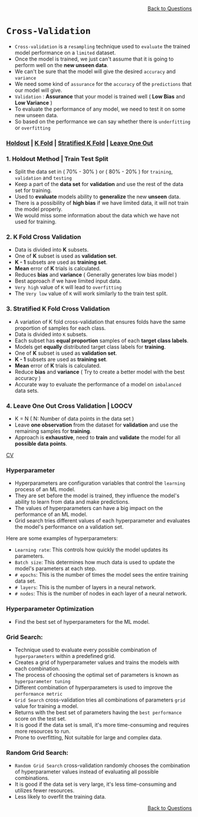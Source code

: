 <p align='right'><a align="right" href="https://github.com/KIRANKUMAR7296/Library/blob/main/Interview.md">Back to Questions</a></p>

# `Cross-Validation`

- `Cross-validation` is a `resampling` technique used to `evaluate` the trained model performance on a `limited` dataset.
- Once the model is trained, we just can't assume that it is going to perform well on the **new unseen data**.
- We can't be sure that the model will give the desired `accuracy` and `variance`
- We need some kind of `assurance` for the `accuracy` of the `predictions` that our model will give. 
- `Validation` : **Assurance** that your model is trained well ( **Low Bias** and **Low Variance** ) 
- To evaluate the performance of any model, we need to test it on some new unseen data.
- So based on the performance we can say whether there is `underfitting` or `overfitting`

<h3><a href='#hold'>Holdout</a> | <a href='#kfold'>K Fold</a> | <a href='#skfold'>Stratified K Fold</a> | <a href='#loocv'>Leave One Out</a> </h3>

<h3 name='hold'> 1. Holdout Method | Train Test Split</h3>

- Split the data set in ( 70% - 30% ) or ( 80% - 20% ) for `training`, `validation` and `testing`
- Keep a part of the **data set** for **validation** and use the rest of the data set for training.
- Used to **evaluate** models ability to **generalize** the new **unseen** data.
- There is a possibility of **high bias** if we have limited data, it will not train the model properly.
- We would miss some information about the data which we have not used for training.

<h3 name='kfold'> 2. K Fold Cross Validation</h3>

- Data is divided into **K** subsets.
- One of **K** subset is used as **validation set**.
- **K - 1** subsets are used as **training set**.
- **Mean** error of **K** trials is calculated.
- Reduces **bias** and **variance** ( Generally generates low bias model )
- Best approach if we have limited input data.
- `Very high` value of `K` will lead to `overfitting`
- The `Very low` value of `K` will work similarly to the train test split.

<h3 name='skfold'> 3. Stratified K Fold Cross Validation</h3>

- A variation of K fold cross-validation that ensures folds have the same proportion of samples for each class.
- Data is divided into `K` subsets.
- Each subset has **equal proportion** samples of each **target class labels**.
- Models get **equally** distributed target class labels for **training**.
- One of **K** subset is used as **validation set**.
- **K - 1** subsets are used as **training set**.
- **Mean** error of **K** trials is calculated.
- Reduce **bias** and **variance** ( Try to create a better model with the best accuracy )
- Accurate way to evaluate the performance of a model on `imbalanced` data sets.

<h3 name='loocv'> 4. Leave One Out Cross Validation | LOOCV</h3>

- K = N ( N: Number of data points in the data set )
- Leave **one observation** from the dataset for **validation** and use the remaining samples for **training**.
- Approach is **exhaustive**, need to **train** and **validate** the model for all **possible data points**.

[CV](https://amueller.github.io/ml-training-intro/slides/03-cross-validation-grid-search.html#21)

### Hyperparameter

- Hyperparameters are configuration variables that control the `learning` process of an ML model.
- They are set before the model is trained, they influence the model's ability to learn from data and make predictions.
- The values of hyperparameters can have a big impact on the performance of an ML model.
- Grid search tries different values of each hyperparameter and evaluates the model's performance on a validation set.

Here are some examples of hyperparameters:

- `Learning rate`: This controls how quickly the model updates its parameters.
- `Batch size`: This determines how much data is used to update the model's parameters at each step.
- `# epochs`: This is the number of times the model sees the entire training data set.
- `# layers`: This is the number of layers in a neural network.
- `# nodes`: This is the number of nodes in each layer of a neural network.

### Hyperparameter Optimization

- Find the best set of hyperparameters for the ML model.

### Grid Search:

- Technique used to evaluate every possible combination of `hyperparameters` within a predefined grid.
- Creates a grid of hyperparameter values and trains the models with each combination.
- The process of choosing the optimal set of parameters is known as `hyperparameter tuning`
- Different combination of hyperparameters is used to improve the `performance metric`
- `Grid Search` cross-validation tries all combinations of parameters `grid` value for training a model. 
- Returns with the best set of parameters having the `best performance` score on the test set.
- It is good if the data set is small, it's more time-consuming and requires more resources to run.
- Prone to overfitting, Not suitable for large and complex data.

### Random Grid Search:

- `Random Grid Search` cross-validation randomly chooses the combination of hyperparameter values instead of evaluating all possible combinations.
- It is good if the data set is very large, it's less time-consuming and utilizes fewer resources.
- Less likely to overfit the training data.

<p align='right'><a align="right" href="https://github.com/KIRANKUMAR7296/Library/blob/main/Interview.md">Back to Questions</a></p>
